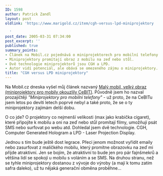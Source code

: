 ```yaml
---
ID: 1598
author: Patrick Zandl
layout: post
oldlink: 'https://www.marigold.cz/item/cgh-versus-lpd-miniprojektory

  '
post_date: 2005-03-31 07:34:00
post_excerpt: ''
published: true
summary_points:
- Článek na Mobil.cz pojednává o miniprojektorech pro mobilní telefony.
- Miniprojektory promítají obraz z mobilu na zeď nebo stůl.
- Dvě technologie miniprojektorů jsou CGH a LPD.
- Autor vidí potenciál, ale obává se omezeného zájmu o miniprojektory.
title: "CGH versus LPD miniprojektory"
---
```


<p>Na Mobil.cz dneska vyšel můj článek nazvaný <a href="http://mobil.idnes.cz/mob_tech.asp?r=mob_tech&amp;c=A050328_125728_mob_tech_zan">Malý mobil, velký obraz (miniprojektory pro mobily okouzlily CeBIT)</a>. Původně jsem ho nazval prozajičtěji <i>"Miniprojektory pro mobilní telefony"</i> - už proto, že na CeBITu jsem letos po devíti letech poprvé nebyl a také proto, že se o ty miniprojektory zajímám delší dobu. </p>

<p>O co jde? O projektory co nejmenší velikosti (max jako krabička cigaret), které připojíte k mobilu a oni na zeď nebo stůl promítají filmy, umožňují psát SMS nebo surfovat po webu atd. Dohledal jsem dvě technologie. CGH, Computer Generated Hologram a LPD - Laser Projection Display. </p>

<p>Jednou s tím bude ještě dost legrace. Přeci jenom možnost vyřídit emaily nebo zasurfovat z maličkého mobilu, který promítne obrazovku na zeď mi přijde atraktivní. Jen se bojím, že atraktivní to bude jen pro pár fajnšmekrů a většina lidí se spokojí u mobilu s voláním a se SMS. Na druhou stranu, než se tyhle miniprojektory dostanou z vývoje do výroby (a mají k tomu zatím safra daleko), už tu nějaká generační obměna proběhne...
</p>